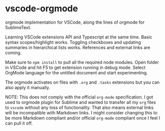 # vscode-orgmode
orgmode implementation for VSCode, along the lines of orgmode for SublimeText.

Learning VSCode extensions API and Typescript at the same time.  Basic syntax scopes/highlight works.  Toggling checkboxes and updating summaries in hierarchical lists works. References and external links are coming.

Make sure to `npm install` to pull all the required node modules.  Open folder in VSCode and hit F5 to get extension running in debug mode.  Select OrgMode language for the untitled document and start experimenting.

The orgmode activates on files with `.org` and `.tasks` extensions but you can also apply it manually.

NOTE: This does not comply with the official `org-mode` specification.  I got used to orgmode plugin for Sublime and wanted to transfer all my `org` files to `vscode` without any loss of functionality.  That also means external links will be incompatible with Markdown links.
I might consider changing this to be more Markdown compliant and/or official `org-mode` compliant once I feel I can pull it off.
 
